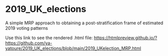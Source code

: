 # 2019_UK_elections
A simple MRP approach to obtaining a post-stratification frame of estimated 2019 voting patterns 

Use this link to see the rendered .html file: https://htmlpreview.github.io/?https://github.com/ya-yatoure/2019_UK_elections/blob/main/2019_UKelection_MRP.html
